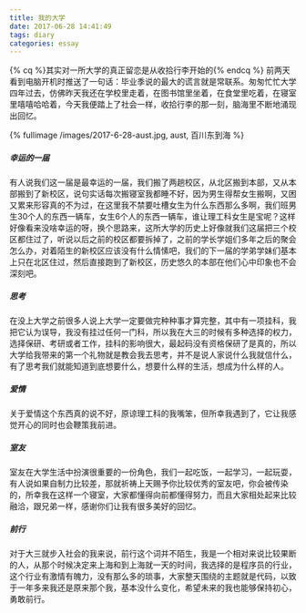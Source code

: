 ```yaml
---
title: 我的大学
date: 2017-06-28 14:41:49
tags: diary
categories: essay
---
```

{% cq %}其实对一所大学的真正留恋是从收拾行李开始的{% endcq %}
前两天看到电脑开机时推送了一句话：毕业季说的最大的谎言就是常联系。匆匆忙忙大学四年过去，仿佛昨天我还在学校里走着，在图书馆里坐着，在食堂里吃着，在寝室里嘻嘻哈哈着，今天我便踏上了社会一样，收拾行李的那一刻，脑海里不断地涌现出回忆。

{% fullimage /images/2017-6-28-aust.jpg, aust, 百川东到海 %}
<!--more-->
##### 幸运的一届
有人说我们这一届是最幸运的一届，我们搬了两趟校区，从北区搬到本部，又从本部搬到了新校区，说句实话每次搬寝室我都睡不好，因为男生得帮女生搬啊，又困又累来形容真的不为过，在这里我不禁要吐槽女生为什么东西那么多啊，我们班男生30个人的东西一辆车，女生6个人的东西一辆车，谁让理工科女生是宝呢？这样好像看来没啥幸运的呀，换个思路来，这所大学的历史上好像就我们这届把三个校区都住过了，听说以后之前的校区都要拆掉了，之前的学长学姐们多年之后的聚会怎么办，对着陌生的新校区应该没有什么情愫吧，我们的下一届的学弟学妹们基本上只在北区住过，然后直接跑到了新校区，历史悠久的本部在他们心中印象也不会深刻吧。
##### 思考
在没上大学之前很多人说上大学一定要做完种种事才算完整，其中有一项挂科，我把它认为误导，我没有挂过任何一门科，所以我在大三的时候有多种选择的权力，选择保研、考研或者工作，挂科的影响很大，最起码没有资格保研了是真的，所以大学给我带来的第一个礼物就是教会我去思考，并不是说人家说什么我就信什么，有了思考我们就能知道到底想要什么，想要什么样的生活，想成为什么样的人。
##### 爱情    
关于爱情这个东西真的说不好，原谅理工科的我嘴笨，但所幸我遇到了，它让我感觉开心的同时也会鞭策我前进。
##### 室友
室友在大学生活中扮演很重要的一份角色，我们一起吃饭，一起学习，一起玩耍，有人说如果自制力比较差，那就祈祷上天赐予你比较优秀的室友吧，你会被传染的，所幸我在这样一个寝室，大家都懂得向前都懂得努力，而且大家相处起来比较融洽，跟兄弟一样，感谢你们让我有很多美好的回忆。
##### 前行
对于大三就步入社会的我来说，前行这个词并不陌生，我是一个相对来说比较果断的人，从那个时候决定来上海和到上海就一天的时间，我选择的是程序员的行业，这个行业有激情有魄力，没有那么多的琐事，大家整天围绕的主题就是代码，以致于一年多来我还是原来那个我，基本没什么变化，希望未来的我也能够保持初心，勇敢前行。